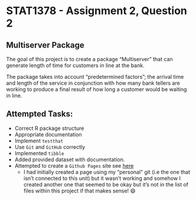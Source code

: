 
<!-- README.md is generated from README.Rmd. Please edit that file -->

# STAT1378 - Assignment 2, Question 2

## Multiserver Package

<!-- badges: start -->
<!-- badges: end -->

The goal of this project is to create a package “Multiserver” that can
generate length of time for customers in line at the bank.

The package takes into account “predetermined factors”; the arrival time
and length of the service in conjunction with how many bank tellers are
working to produce a final result of how long a customer would be
waiting in line.

## Attempted Tasks:

-   Correct R package structure
-   Appropriate documentation
-   Implement `testthat`
-   Use `Git` and `GitHub` correctly
-   Implemented `tibble`
-   Added provided dataset with documentation.
-   Attempted to create a `Github Pages` site see
    [here](https://mq-stat1378.github.io/assignment2-question2-caitlinapcar/)
    -   I had initially created a page using my “personal” git (i.e the
        one that isn’t connected to this unit) but it wasn’t working and
        somehow I created another one that seemed to be okay but it’s
        not in the list of files within this project if that makes
        sense! 😄
